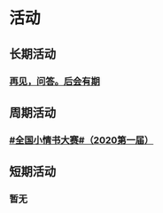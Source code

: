 # 活动

## 长期活动

### [再见，问答。后会有期](https://github.com/ds1302zs/codingwater/tree/master/活动/再见，问答，后会有期)

## 周期活动

### [#全国小情书大赛#（2020第一届）](https://github.com/ds1302zs/codingwater/blob/master/活动/全国小情书大赛)

## 短期活动

### 暂无
